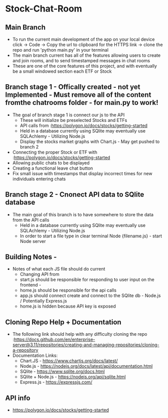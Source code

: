 # Stock-Chat-Room
## Main Branch 
- To run the current main development of the app on your local device click -> Code -> Copy the url to clipboard for the HTTPS link -> clone the repo and run 'python main.py' in your terminal
- The main branch current has all of the features allowing users to create and join rooms, and to send timestamped messages in chat rooms
- These are one of the core features of this project, and with eventually be a small windowed section each ETF or Stock
## Branch stage 1 - Offically created - not yet Implemented - Must remove all of the content fromthe chatrooms folder - for main.py to work!
- The goal of branch stage 1 is connect our js to the API 
    - These will initialize be preselected Stocks and ETFs
    - API calls from :https://polygon.io/docs/stocks/getting-started
    - Held in a database currently using SQlite may eventually use SQLAchlemy - Utilizing Node.js
    - Display the stocks market graphs with Chart.js - May get pushed to branch 2
- Connecting the proper Stock or ETF with :https://polygon.io/docs/stocks/getting-started
- Allowing public chats to be displayed
- Creating a functional leave chat button 
- Fix small issue with timestamps that display incorrect times for new individuals entering chats

## Branch stage 2 - Cnonect API data to SQlite database 
- The main goal of this branch is to have somewhere to store the data from  the API calls
    - Held in a database currently using SQlite may eventually use SQLAchlemy - Utilizing Node.js
    - In order to start a file type in clear terminal Node {filename.js} - start Node server

## Building Notes - 
- Notes of what each JS file should do current
    - Changing API from  
    - start.js should be responsible for responding to user input on the frontend - 
    - home.js should be responsible for the api calls
    - app.js should connect create and connect to the SQlite db - Node.js / Potentially Express.js
    - home.js is hidden because API key is exposed

## Cloning Repo Help + Documentation
- The following link should help with any difficulty cloning the repo :https://docs.github.com/en/enterprise-server@3.11/repositories/creating-and-managing-repositories/cloning-a-repository
- Documentation Links:
    - Chart.JS - https://www.chartjs.org/docs/latest/
    - Node.js - https://nodejs.org/docs/latest/api/documentation.html
    - SQlite - https://www.sqlite.org/docs.html
    - SQlite + Node.js - https://nodejs.org/api/sqlite.html  
    - Express.js - https://expressjs.com/

## API info 
- https://polygon.io/docs/stocks/getting-started